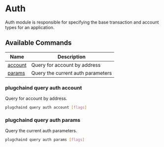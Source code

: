 # Auth

Auth module is responsible for specifying the base transaction and account types for an application.

## Available Commands

| Name                                | Description                       |
| ----------------------------------- | --------------------------------- |
| [account](#plugchaind-query-auth-account) | Query for account by address      |
| [params](#plugchaind-query-auth-params)   | Query the current auth parameters |

### plugchaind query auth account

Query for account by address.

```bash
plugchaind query auth account [flags]
```

### plugchaind query auth params

Query the current auth parameters.

```bash
plugchaind query auth params [flags]
```
